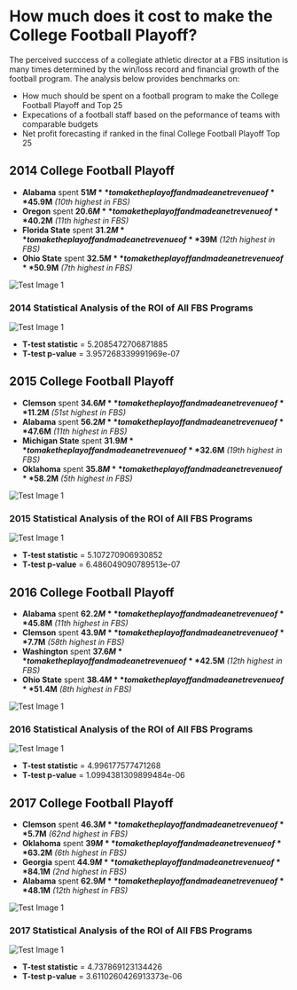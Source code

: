 # How much does it cost to make the College Football Playoff?
The perceived succcess of a collegiate athletic director at a FBS insitution is many times determined by the win/loss record and financial growth of the football program. The analysis below provides benchmarks on:
* How much should be spent on a football program to make the College Football Playoff and Top 25
* Expecations of a football staff based on the peformance of teams with comparable budgets
* Net profit forecasting if ranked in the final College Football Playoff Top 25

## 2014 College Football Playoff
* **Alabama** spent **$51M** to make the playoff and made a net revenue of **$45.9M** *(10th highest in FBS)*
* **Oregon** spent **$20.6M** to make the playoff and made a net revenue of **$40.2M** *(11th highest in FBS)*
* **Florida State** spent **$31.2M** to make the playoff and made a net revenue of **$39M** *(12th highest in FBS)*
* **Ohio State** spent **$32.5M** to make the playoff and made a net revenue of **$50.9M** *(7th highest in FBS)*

![Test Image 1](2014_net_revenue.png)

### 2014 Statistical Analysis of the ROI of All FBS Programs
![Test Image 1](2014_scatter.png)
* **T-test statistic** = 5.2085472706871885
* **T-test p-value** = 3.957268339991969e-07

## 2015 College Football Playoff
* **Clemson** spent **$34.6M** to make the playoff and made a net revenue of **$11.2M** *(51st highest in FBS)*
* **Alabama** spent **$56.2M** to make the playoff and made a net revenue of **$47.6M** *(11th highest in FBS)*
* **Michigan State** spent **$31.9M** to make the playoff and made a net revenue of **$32.6M** *(19th highest in FBS)*
* **Oklahoma** spent **$35.8M** to make the playoff and made a net revenue of **$58.2M** *(5th highest in FBS)*

![Test Image 1](2015_net_revenue.png)

### 2015 Statistical Analysis of the ROI of All FBS Programs
![Test Image 1](2014_scatter.png)
* **T-test statistic** = 5.107270906930852
* **T-test p-value** = 6.486049090789513e-07

## 2016 College Football Playoff
* **Alabama** spent **$62.2M** to make the playoff and made a net revenue of **$45.8M** *(11th highest in FBS)*
* **Clemson** spent **$43.9M** to make the playoff and made a net revenue of **$7.7M** *(58th highest in FBS)*
* **Washington** spent **$37.6M** to make the playoff and made a net revenue of **$42.5M** *(12th highest in FBS)*
* **Ohio State** spent **$38.4M** to make the playoff and made a net revenue of **$51.4M** *(8th highest in FBS)*

![Test Image 1](2016_net_revenue.png)

### 2016 Statistical Analysis of the ROI of All FBS Programs
![Test Image 1](2014_scatter.png)
* **T-test statistic** = 4.996177577471268
* **T-test p-value** = 1.0994381309899484e-06

## 2017 College Football Playoff
* **Clemson** spent **$46.3M** to make the playoff and made a net revenue of **$5.7M** *(62nd highest in FBS)*
* **Oklahoma** spent **$39M** to make the playoff and made a net revenue of **$63.2M** *(6th highest in FBS)*
* **Georgia** spent **$44.9M** to make the playoff and made a net revenue of **$84.1M** *(2nd highest in FBS)*
* **Alabama** spent **$62.9M** to make the playoff and made a net revenue of **$48.1M** *(12th highest in FBS)*

![Test Image 1](2017_net_revenue.png)

### 2017 Statistical Analysis of the ROI of All FBS Programs
![Test Image 1](2014_scatter.png)
* **T-test statistic** = 4.737869123134426
* **T-test p-value** = 3.6110260426913373e-06
